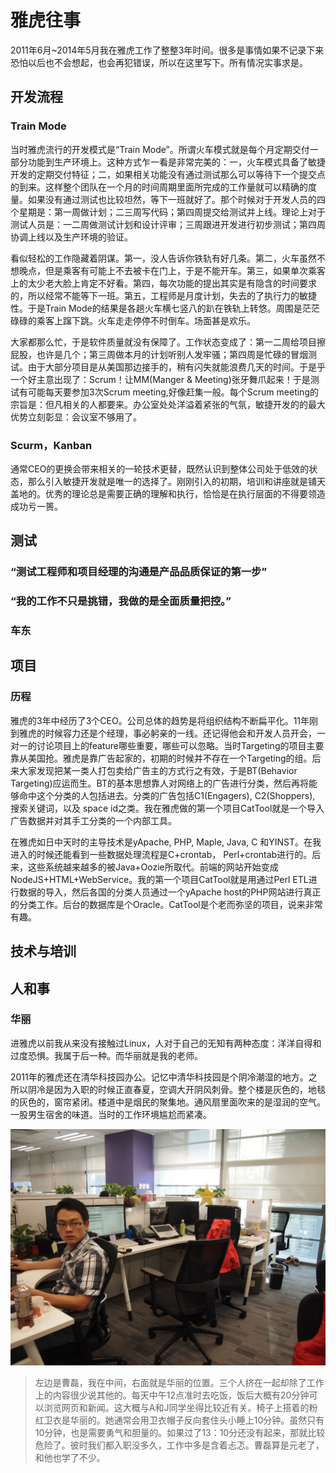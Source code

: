 # 雅虎往事
2011年6月~2014年5月我在雅虎工作了整整3年时间。很多是事情如果不记录下来恐怕以后也不会想起，也会再犯错误，所以在这里写下。所有情况实事求是。

## 开发流程
### Train Mode
当时雅虎流行的开发模式是“Train Mode”。所谓火车模式就是每个月定期交付一部分功能到生产环境上。这种方式乍一看是非常完美的：一，火车模式具备了敏捷开发的定期交付特征；二，如果相关功能没有通过测试那么可以等待下一个提交点的到来。这样整个团队在一个月的时间周期里面所完成的工作量就可以精确的度量。如果没有通过测试也比较坦然，等下一班就好了。那个时候对于开发人员的四个星期是：第一周做计划；二三周写代码；第四周提交给测试并上线。理论上对于测试人员是：一二周做测试计划和设计评审；三周跟进开发进行初步测试；第四周协调上线以及生产环境的验证。

看似轻松的工作隐藏着阴谋。第一，没人告诉你铁轨有好几条。第二，火车虽然不想晚点，但是乘客有可能上不去被卡在门上，于是不能开车。第三，如果单次乘客上的太少老大脸上肯定不好看。第四，每次功能的提出其实是有隐含的时间要求的，所以经常不能等下一班。第五，工程师是月度计划，失去的了执行力的敏捷性。于是Train Mode的结果是各趟火车横七竖八的趴在铁轨上转悠。周围是茫茫碌碌的乘客上蹿下跳。火车走走停停不时倒车。场面甚是欢乐。

大家都那么忙，于是软件质量就没有保障了。工作状态变成了：第一二周给项目擦屁股，也许是几个；第三周做本月的计划听别人发牢骚；第四周是忙碌的冒烟测试。由于大部分项目是从美国那边接手的，稍有闪失就能浪费几天的时间。于是乎一个好主意出现了：Scrum！让MM(Manger & Meeting)张牙舞爪起来！于是测试有可能每天要参加3次Scrum meeting,好像赶集一般。每个Scrum meeting的宗旨是：但凡相关的人都要来。办公室处处洋溢着紧张的气氛，敏捷开发的的最大优势立刻彰显：会议室不够用了。

### Scurm，Kanban
通常CEO的更换会带来相关的一轮技术更替，既然认识到整体公司处于低效的状态，那么引入敏捷开发就是唯一的选择了。刚刚引入的初期，培训和讲座就是铺天盖地的。优秀的理论总是需要正确的理解和执行，恰恰是在执行层面的不得要领造成功亏一篑。

## 测试

### “测试工程师和项目经理的沟通是产品品质保证的第一步”
### “我的工作不只是挑错，我做的是全面质量把控。”
### 车东



## 项目
### 历程
雅虎的3年中经历了3个CEO。公司总体的趋势是将组织结构不断扁平化。11年刚到雅虎的时候容力还是个经理，事必躬亲的一线。还记得他会和开发人员开会，一对一的讨论项目上的feature哪些重要，哪些可以忽略。当时Targeting的项目主要靠从美国抢。雅虎是靠广告起家的，初期的时候并不存在一个Targeting的组。后来大家发现把某一类人打包卖给广告主的方式行之有效，于是BT(Behavior Targeting)应运而生。BT的基本思想靠人对网络上的广告进行分类，然后再将能够命中这个分类的人包括进去。分类的广告包括C1(Engagers), C2(Shoppers), 搜索关键词，以及
space id之类。我在雅虎做的第一个项目CatTool就是一个导入广告数据并对其手工分类的一个内部工具。

在雅虎如日中天时的主导技术是yApache, PHP, Maple, Java, C 和YINST。在我进入的时候还能看到一些数据处理流程是C+crontab， Perl+crontab进行的。后来，这些系统越来越多的被Java+Oozie所取代。前端的网站开始变成NodeJS+HTML+WebService。我的第一个项目CatTool就是用通过Perl ETL进行数据的导入，然后各国的分类人员通过一个yApache host的PHP网站进行真正的分类工作。后台的数据库是个Oracle。CatTool是个老而弥坚的项目，说来非常有趣。




## 技术与培训

## 人和事
### 华丽
进雅虎以前我从来没有接触过Linux，人对于自己的无知有两种态度：洋洋自得和过度恐惧。我属于后一种。而华丽就是我的老师。

2011年的雅虎还在清华科技园办公。记忆中清华科技园是个阴冷潮湿的地方。之所以阴冷是因为入职的时候正直春夏，空调大开阴风刺骨。整个楼是灰色的，地毯的灰色的，窗帘紧闭。楼道中是烟民的聚集地。通风扇里面吹来的是湿润的空气。一股男生宿舍的味道。当时的工作环境尴尬而紧凑。

![cube](../images/yahoo-office-20110708.jpg)

> 左边是曹磊，我在中间，右面就是华丽的位置。三个人挤在一起却除了工作上的内容很少说其他的。每天中午12点准时去吃饭，饭后大概有20分钟可以浏览网页和新闻。这大概与A和J同学坐得比较近有关。椅子上搭着的粉红卫衣是华丽的。她通常会用卫衣帽子反向套住头小睡上10分钟。虽然只有10分钟，也是需要勇气和胆量的。如果过了13：10分还没有起来，那就比较危险了。彼时我们都入职没多久，工作中多是含着忐忑。曹磊算是元老了，和他也学了不少。
